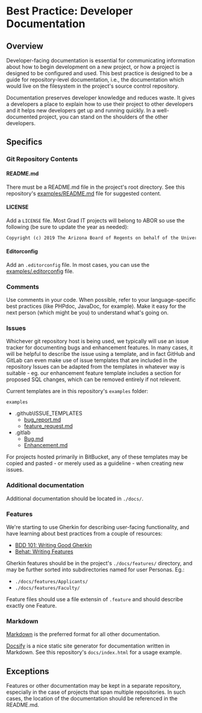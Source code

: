 # Best Practice: Developer Documentation

## Overview

Developer-facing documentation is essential for communicating information about how to begin development on a new project, or how a project is designed to be configured and used.
This best practice is designed to be a guide for repository-level documentation, i.e., the documentation which would live on the filesystem in the project's source control repository.

Documentation preserves developer knowledge and reduces waste. It gives a developers a place to explain how to use their project to other developers and it helps new developers get up and running quickly. In a well-documented project, you can stand on the shoulders of the other developers.

## Specifics

### Git Repository Contents

#### README.md

There must be a README.md file in the project's root directory.
See this repository's [examples/README.md](https://github.com/uazgraduatecollege/developer-essentials/blob/master/examples/README.md) file for suggested content.

#### LICENSE

Add a `LICENSE` file.
Most Grad IT projects will belong to ABOR so use the following (be sure to update the year as needed):

```txt
Copyright (c) 2019 The Arizona Board of Regents on behalf of the University of Arizona - All Rights Reserved.
```

#### Editorconfig

Add an `.editorconfig` file.
In most cases, you can use the [examples/.editorconfig](https://github.com/uazgraduatecollege/developer-essentials/blob/master/examples/.editorconfig) file.

### Comments

Use comments in your code.
When possible, refer to your language-specific best practices (like PHPdoc, JavaDoc, for example).
Make it easy for the next person (which might be you) to understand what's going on.

### Issues

Whichever git repository host is being used, we typically will use an issue tracker for documenting bugs and enhancement features.
In many cases, it will be helpful to describe the issue using a template, and in fact GitHub and GitLab can even make use of issue templates that are included in the repository
Issues can be adapted from the templates in whatever way is suitable - eg. our enhancement feature template includes a section for proposed SQL changes, which can be removed entirely if not relevent.

Current templates are in this repository's `examples` folder:

`examples`
  - .github\ISSUE_TEMPLATES
    - [bug_report.md](https://github.com/uazgraduatecollege/developer-essentials/blob/master/examples/.github/ISSUE_TEMPLATES/bug_report.md)
    - [feature_request.md](https://github.com/uazgraduatecollege/developer-essentials/blob/master/examples/.github/ISSUE_TEMPLATES/feature_request.md)
  - .gitlab
    - [Bug.md](https://github.com/uazgraduatecollege/developer-essentials/blob/master/examples/.gitlab/Bug.md)
    - [Enhancement.md](https://github.com/uazgraduatecollege/developer-essentials/blob/master/examples/.gitlab/Enhancement.md)

For projects hosted primarily in BitBucket, any of these templates may be copied and pasted - or merely used as a guideline - when creating new issues.

### Additional documentation

Additional documentation should be located in `./docs/`.

### Features

We're starting to use Gherkin for describing user-facing functionality, and have learning about best practices from a couple of resources:

 - [BDD 101: Writing Good Gherkin](https://automationpanda.com/2017/01/30/bdd-101-writing-good-gherkin/)
 - [Behat: Writing Features](http://docs.behat.org/en/v2.5/guides/1.gherkin.html)

Gherkin features should be in the project's `./docs/features/` directory, and may be further sorted into subdirectories named for user Personas.
Eg.:
 - `./docs/features/Applicants/`
 - `./docs/features/Faculty/`

Feature files should use a file extensin of `.feature` and should describe exactly one Feature.

### Markdown

[Markdown](http://commonmark.org) is the preferred format for all other documentation.

[Docsify](https://docsify.js.org/#/) is a nice static site generator for documentation written in Markdown.
See this repository's `docs/index.html` for a usage example.


## Exceptions

Features or other documentation may be kept in a separate repository, especially in the case of projects that span multiple repositories.
In such cases, the location of the documentation should be referenced in the README.md.


